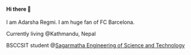 #### Hi there 👋
I am Adarsha Regmi. I am huge fan of FC Barcelona.

Currently living @Kathmandu, Nepal 

BSCCSIT student @[Sagarmatha Engineering of Science and Technology](http://scst.edu.np/)
